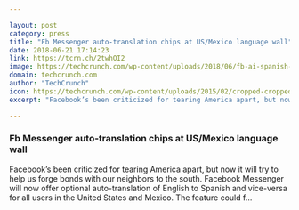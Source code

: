 ```yaml
---

layout: post
category: press
title: "Fb Messenger auto-translation chips at US/Mexico language wall"
date: 2018-06-21 17:14:23
link: https://tcrn.ch/2twhOI2
image: https://techcrunch.com/wp-content/uploads/2018/06/fb-ai-spanish-1.png?w=712
domain: techcrunch.com
author: "TechCrunch"
icon: https://techcrunch.com/wp-content/uploads/2015/02/cropped-cropped-favicon-gradient.png?w=180
excerpt: "Facebook’s been criticized for tearing America apart, but now it will try to help us forge bonds with our neighbors to the south. Facebook Messenger will now offer optional auto-translation of English to Spanish and vice-versa for all users in the United States and Mexico. The feature could f…"

---
```


### Fb Messenger auto-translation chips at US/Mexico language wall

Facebook’s been criticized for tearing America apart, but now it will try to help us forge bonds with our neighbors to the south. Facebook Messenger will now offer optional auto-translation of English to Spanish and vice-versa for all users in the United States and Mexico. The feature could f…